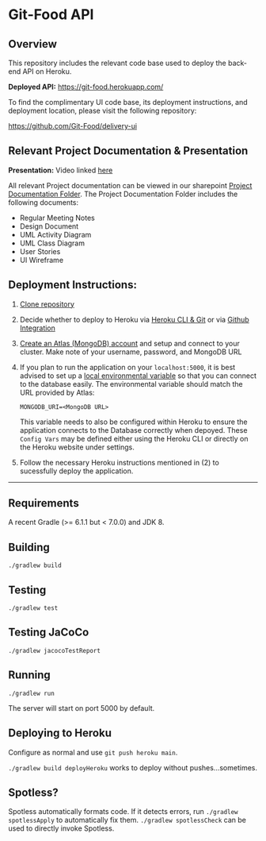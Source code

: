 # Git-Food API

## Overview
This repository includes the relevant code base used to deploy the back-end API on Heroku. 

**Deployed API:** https://git-food.herokuapp.com/

To find the complimentary UI code base, its deployment instructions, and deployment location, please visit the following repository: 

https://github.com/Git-Food/delivery-ui

## Relevant Project Documentation & Presentation

**Presentation:** Video linked [here](www.youtube.com)

All relevant Project documentation can be viewed in our sharepoint [Project Documentation Folder](https://northeastern.sharepoint.com/:f:/s/Fit/ElOVh2COQF1HiinugLhexDsBWroZ5DJ4_e9nemJrSCzguw?e=gizhMW). The Project Documentation Folder includes the following documents:
* Regular Meeting Notes
* Design Document
* UML Activity Diagram
* UML Class Diagram
* User Stories
* UI Wireframe

## Deployment Instructions:
1) [Clone repository](https://docs.github.com/en/free-pro-team@latest/github/creating-cloning-and-archiving-repositories/cloning-a-repository)
2) Decide whether to deploy to Heroku via [Heroku CLI & Git](https://devcenter.heroku.com/articles/git) or via [Github Integration](https://devcenter.heroku.com/articles/github-integration)
3) [Create an Atlas (MongoDB) account](https://docs.atlas.mongodb.com/getting-started) and setup and connect to your cluster. Make note of your username, password, and MongoDB URL
4) If you plan to run the application on your `localhost:5000`, it is best advised to set up a [local environmental variable](https://flaviocopes.com/shell-environment-variables/) so that you can connect to the database easily. The environmental variable should match the URL provided by Atlas:
    ```
    MONGODB_URI=<MongoDB URL>
    ```

    This variable needs to also be configured within Heroku to ensure the application connects to the Database correctly when depoyed. These `Config Vars` may be defined either using the Heroku CLI or directly on the Heroku website under settings.

5) Follow the necessary Heroku instructions mentioned in (2) to sucessfully deploy the application.

---

## Requirements

A recent Gradle (>= 6.1.1 but < 7.0.0) and JDK 8.

## Building

`./gradlew build`

## Testing

`./gradlew test`

## Testing JaCoCo

`./gradlew jacocoTestReport`

## Running

`./gradlew run`

The server will start on port 5000 by default.

## Deploying to Heroku

Configure as normal and use `git push heroku main`.

`./gradlew build deployHeroku` works to deploy without pushes...sometimes.

## Spotless?

Spotless automatically formats code. If it detects errors, run `./gradlew spotlessApply`
to automatically fix them. `./gradlew spotlessCheck` can be used to directly invoke
Spotless.
